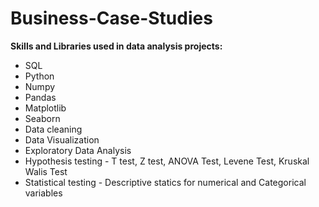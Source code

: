 # Business-Case-Studies
**Skills and Libraries used in data analysis projects:**
* SQL 
* Python
* Numpy
* Pandas
* Matplotlib
* Seaborn 
* Data cleaning
* Data Visualization
* Exploratory Data Analysis
* Hypothesis testing - T test, Z test, ANOVA Test, Levene Test, Kruskal Walis Test
* Statistical testing - Descriptive statics for numerical and Categorical variables
